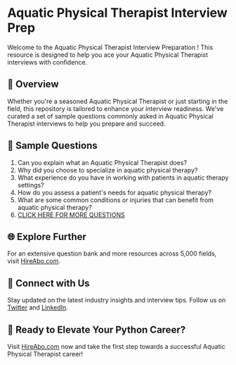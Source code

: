 # Aquatic Physical Therapist Interview Prep

Welcome to the Aquatic Physical Therapist Interview Preparation ! This resource is designed to help you ace your Aquatic Physical Therapist interviews with confidence.

## 🚀 Overview

Whether you're a seasoned Aquatic Physical Therapist or just starting in the field, this repository is tailored to enhance your interview readiness. We've curated a set of sample questions commonly asked in Aquatic Physical Therapist interviews to help you prepare and succeed.

## 📝 Sample Questions

1. Can you explain what an Aquatic Physical Therapist does?
2. Why did you choose to specialize in aquatic physical therapy?
3. What experience do you have in working with patients in aquatic therapy settings?
4. How do you assess a patient's needs for aquatic physical therapy?
5. What are some common conditions or injuries that can benefit from aquatic physical therapy?
6. [CLICK HERE FOR MORE QUESTIONS](https://hireabo.com/job/2_2_17/Aquatic%20Physical%20Therapist)

## 🌐 Explore Further

For an extensive question bank and more resources across 5,000 fields, visit [HireAbo.com](https://www.hireabo.com).

## 📱 Connect with Us

Stay updated on the latest industry insights and interview tips. Follow us on [Twitter](https://twitter.com/hireabo) and [LinkedIn](https://www.linkedin.com/in/hire-abo-3609972a8/).

## 🚀 Ready to Elevate Your Python Career?

Visit [HireAbo.com](https://www.hireabo.com) now and take the first step towards a successful Aquatic Physical Therapist career!